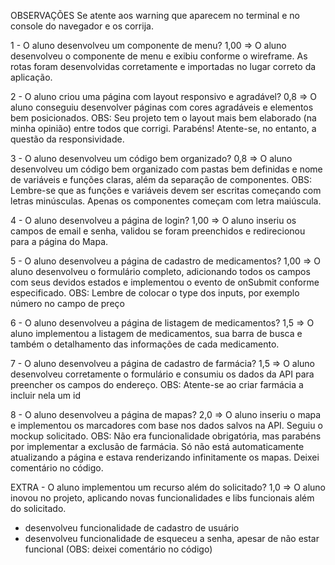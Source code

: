 OBSERVAÇÕES
Se atente aos warning que aparecem no terminal e no console do navegador e os corrija.

1 - O aluno desenvolveu um componente de menu?
1,00 => O aluno desenvolveu o componente de menu e exibiu conforme o wireframe. As rotas foram desenvolvidas corretamente e importadas no lugar correto da aplicação.

2 - O aluno criou uma página com layout responsivo e agradável?
0,8 => O aluno conseguiu desenvolver páginas com cores agradáveis e elementos bem posicionados.
OBS: Seu projeto tem o layout mais bem elaborado (na minha opinião) entre todos que corrigi. Parabéns!
Atente-se, no entanto, a questão da responsividade.

3 - O aluno desenvolveu um código bem organizado?
0,8 => O aluno desenvolveu um código bem organizado com pastas bem definidas e nome de variáveis e funções claras, além da separação de componentes.
OBS: Lembre-se que as funções e variáveis devem ser escritas começando com letras minúsculas. Apenas os componentes começam com letra maiúscula.

4 - O aluno desenvolveu a página de login?
1,00 => O aluno inseriu os campos de email e senha, validou se foram preenchidos e redirecionou para a página do Mapa.

5 - O aluno desenvolveu a página de cadastro de medicamentos?
1,00 => O aluno desenvolveu o formulário completo, adicionando todos os campos com seus devidos estados e implementou o evento de onSubmit conforme especificado.
OBS: Lembre de colocar o type dos inputs, por exemplo número no campo de preço

6 - O aluno desenvolveu a página de listagem de medicamentos?
1,5 => O aluno implementou a listagem de medicamentos, sua barra de busca e também o detalhamento das informações de cada medicamento.

7 - O aluno desenvolveu a página de cadastro de farmácia?
1,5 => O aluno desenvolveu corretamente o formulário e consumiu os dados da API para preencher os campos do endereço.
OBS: Atente-se ao criar farmácia a incluir nela um id

8 - O aluno desenvolveu a página de mapas? 
2,0 => O aluno inseriu o mapa e implementou os marcadores com base nos dados salvos na API. Seguiu o mockup solicitado.
OBS: Não era funcionalidade obrigatória, mas parabéns por implementar a exclusão de farmácia. Só não está automaticamente atualizando a página e estava renderizando infinitamente os mapas. Deixei comentário no código.

EXTRA - O aluno implementou um recurso além do solicitado?
1,0 => O aluno inovou no projeto, aplicando novas funcionalidades e libs funcionais além do solicitado.
- desenvolveu funcionalidade de cadastro de usuário
- desenvolveu funcionalidade de esqueceu a senha, apesar de não estar funcional (OBS: deixei comentário no código)
